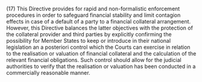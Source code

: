 (17) This Directive provides for rapid and non-formalistic enforcement procedures in order to safeguard financial stability and limit contagion effects in case of a default of a party to a financial collateral arrangement. However, this Directive balances the latter objectives with the protection of the collateral provider and third parties by explicitly confirming the possibility for Member States to keep or introduce in their national legislation an a posteriori control which the Courts can exercise in relation to the realisation or valuation of financial collateral and the calculation of the relevant financial obligations. Such control should allow for the judicial authorities to verify that the realisation or valuation has been conducted in a commercially reasonable manner.